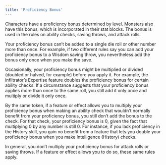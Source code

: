 ```yaml
---
title: 'Proficiency Bonus'
---
```


Characters have a proficiency bonus determined by level. Monsters also have this bonus, which is incorporated in their
stat blocks. The bonus is used in the rules on ability checks, saving throws, and attack rolls.

Your proficiency bonus can’t be added to a single die roll or other number more than once. For example, if two different
rules say you can add your proficiency bonus to a Wisdom saving throw, you nevertheless add the bonus only once when
you make the save.

Occasionally, your proficiency bonus might be multiplied or divided (doubled or halved, for example) before you apply it.
For example, the infiltrator’s Expertise feature doubles the proficiency bonus for certain ability checks. If a circumstance
suggests that your proficiency bonus applies more than once to the same roll, you still add it only once and multiply or
divide it only once.

By the same token, if a feature or effect allows you to multiply your proficiency bonus when making an ability check that
wouldn’t normally benefit from your proficiency bonus, you still don’t add the bonus to the check. For that check, your
proficiency bonus is 0, given the fact that multiplying 0 by any number is still 0. For instance, if you lack proficiency
in the History skill, you gain no benefit from a feature that lets you double your proficiency bonus when you make
Intelligence (History) checks.

In general, you don’t multiply your proficiency bonus for attack rolls or saving throws. If a feature or effect allows
you to do so, these same rules apply.

<source-reference pages="77"></source-reference>
